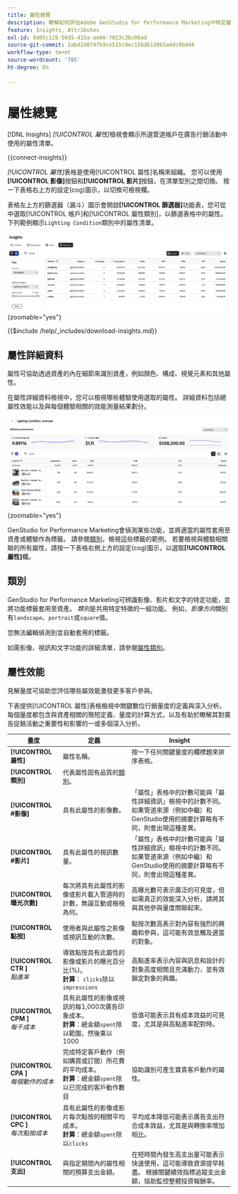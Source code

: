 ```yaml
---
title: 屬性總覽
description: 瞭解如何評估Adobe GenStudio for Performance Marketing中特定屬性的效能。
feature: Insights, Attributes
exl-id: 9d05c128-50d5-415a-ae60-7023c36c06ad
source-git-commit: 2abd2d874fb9ce515c9ec15bd6130b5a4dc8bd48
workflow-type: tm+mt
source-wordcount: '785'
ht-degree: 0%

---
```


# 屬性總覽

[!DNL Insights] _[!UICONTROL 屬性]_&#x200B;檢視會顯示所選管道帳戶在廣告行銷活動中使用的屬性清單。

{{connect-insights}}

_[!UICONTROL 屬性]_&#x200B;表格是使用[!UICONTROL 屬性]名稱來組織。 您可以使用&#x200B;**[!UICONTROL 影像]**&#x200B;按鈕和&#x200B;**[!UICONTROL 影片]**&#x200B;按鈕，在清單型別之間切換。 按一下表格右上方的設定(cog)圖示，以切換可檢視欄。

表格左上方的篩選器（漏斗）圖示會開啟&#x200B;**[!UICONTROL 篩選器]**&#x200B;功能表，您可從中選取[!UICONTROL 帳戶]和[!UICONTROL 屬性類別]，以篩選表格中的屬性。 下列範例顯示`Lighting Condition`類別中的屬性清單。

![屬性篩選器和資料表](/help/assets/insights-attributes-filter.png){zoomable="yes"}

{{$include /help/_includes/download-insights.md}}

## 屬性詳細資料

屬性可協助透過資產的內在細節來識別資產，例如顏色、構成、視覺元素和其他屬性。

在屬性詳細資料檢視中，您可以檢視哪些體驗使用選取的屬性。 詳細資料包括總屬性效能以及與每個體驗相關的效能測量結果劃分。

![屬性績效量度](/help/assets/insights-attribute-details.png){zoomable="yes"}

GenStudio for Performance Marketing會偵測某些功能，並將適當的屬性套用至資產或體驗作為標籤。 請參閱[類別](#categories)，檢視這些標籤的範例。 若要檢視與體驗相關聯的所有屬性，請按一下表格右側上方的設定(cog)圖示，以選取&#x200B;**[!UICONTROL 屬性]**&#x200B;欄。

## 類別

GenStudio for Performance Marketing可辨識影像、影片和文字的特定功能，並將功能標籤套用至資產。 _類別_&#x200B;是共用特定特徵的一組功能。 例如，_影像方向_&#x200B;類別有`landscape`、`portrait`或`square`值。

您無法編輯偵測到並自動套用的標籤。

如需影像、視訊和文字功能的詳細清單，請參閱[屬性類別](/help/user-guide/insights/attribute-category.md)。

## 屬性效能

見解量度可協助您評估哪些屬效能激發更多客戶參與。

下表提供[!UICONTROL 屬性]表格檢視中關鍵數位行銷量度的定義與深入分析。 每個量度都包含與資產相關的簡短定義、量度的計算方式，以及有助於瞭解其對廣告促銷活動之重要性和影響的一或多個深入分析。

| 量度 | 定義 | Insight |
| ---------------------- | ----------------------------- | -------------------------------- |
| **[!UICONTROL 屬性]** | 屬性名稱。 | 按一下任何關鍵量度的欄標題來排序表格。 |
| **[!UICONTROL 類別]** | 代表屬性固有品質的[類別](#categories)。 |  |
| **[!UICONTROL #影像]** | 具有此屬性的影像數。 | 「屬性」表格中的計數可能與「屬性詳細資訊」檢視中的計數不同。 如果管道來源（例如中繼）和GenStudio使用的摘要計算略有不同，則會出現這種差異。 |
| **[!UICONTROL #影片]** | 具有此屬性的視訊數量。 | 「屬性」表格中的計數可能與「屬性詳細資訊」檢視中的計數不同。 如果管道來源（例如中繼）和GenStudio使用的摘要計算略有不同，則會出現這種差異。 |
| **[!UICONTROL 曝光次數]** | 每次將具有此屬性的影像或影片載入管道時的計數，無論互動或檢視為何。 | 高曝光數可表示廣泛的可見度，但如需真正的效能深入分析，請將其與其他參與量度關聯起來。 |
| **[!UICONTROL 點按]** | 使用者與此屬性之影像或視訊互動的次數。 | 點按次數高表示對內容有強烈的興趣和參與，這可能有效並觸及適當的對象。 |
| **[!UICONTROL CTR ]**<br>_點進率_ | 導致點按具有此屬性的影像或影片的曝光百分比(%)。<br>**計算**： `clicks`除以`impressions` | 高點進率表示內容與訊息和設計的對象高度相關且充滿動力，並有效鎖定對象的興趣。 |
| **[!UICONTROL CPM ]**<br>_每千成本_ | 具有此屬性的影像或視訊的每1,000次廣告印象成本。<br>**計算**：總金額`spent`除以範圍，然後乘以1000 | 低值可能表示具有成本效益的可見度，尤其是與高點進率配對時。 |
| **[!UICONTROL CPA ]**<br>_每個動作的成本_ | 完成特定客戶動作（例如購買或訂閱）所花費的平均成本。<br>**計算**：總金額`spent`除以已完成的客戶動作數目 | 協助識別可產生寶貴客戶動作的屬性。 |
| **[!UICONTROL CPC ]**<br>_每次點按成本_ | 具有此屬性的影像或影片每次點按的相關平均成本。<br>**計算**：總金額`spent`除以`clicks` | 平均成本降低可能表示廣告支出符合成本效益，尤其是與轉換率增加相比。 |
| **[!UICONTROL 支出]** | 與指定期間內的屬性相關的預算支出金額。 | 在短時間內發生高支出量可能表示快速使用，這可能導致資源提早耗盡。 根據關鍵績效指標追蹤支出金額，協助監控整體投資報酬率。 |
